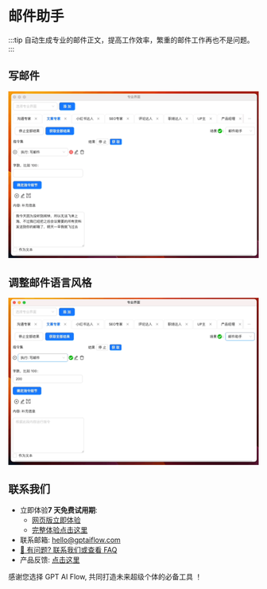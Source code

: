 # 邮件助手

:::tip
自动生成专业的邮件正文，提高工作效率，繁重的邮件工作再也不是问题。
:::

## 写邮件

![](./img/7-email/2023-09-22-img-26-demo-email.gif)

## 调整邮件语言风格

![](./img/7-email/2023-09-22-img-27-demo-email.gif)

## 联系我们

- 立即体验**7 天免费试用期**:
  - [网页版立即体验](https://www.app.gptaiflow.com/login)
  - [完整体验点击这里](/download)
- 联系邮箱: hello@gptaiflow.com
- [💬 有问题? 联系我们或查看 FAQ](/docs/proudct/gpt-ai-flow-guide-and-faq)
- 产品反馈: [点击这里](https://wj.qq.com/s2/13154598/1770/)

感谢您选择 GPT AI Flow, 共同打造未来超级个体的必备工具 ！
